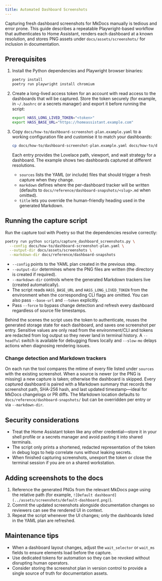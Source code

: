 ```yaml
---
title: Automated Dashboard Screenshots
---
```


Capturing fresh dashboard screenshots for MkDocs manually is tedious and error prone. This guide describes a repeatable Playwright-based workflow that authenticates to Home Assistant, renders each dashboard at a known resolution, and stores PNG assets under `docs/assets/screenshots/` for inclusion in documentation.

## Prerequisites

1. Install the Python dependencies and Playwright browser binaries:

   ```bash
   poetry install
   poetry run playwright install chromium
   ```

2. Create a long-lived access token for an account with read access to the dashboards that will be captured. Store the token securely (for example, in `~/.bashrc` or a secrets manager) and export it before running the script:

   ```bash
   export HASS_LONG_LIVED_TOKEN="<token>"
   export HASS_BASE_URL="https://homeassistant.example.com"
   ```

3. Copy `docs/how-to/dashboard-screenshot-plan.example.yaml` to a working configuration file and customise it to match your dashboards:

   ```bash
   cp docs/how-to/dashboard-screenshot-plan.example.yaml docs/how-to/dashboard-screenshot-plan.yaml
   ```

   Each entry provides the Lovelace path, viewport, and wait strategy for a dashboard. The example shows two dashboards captured at different resolutions.
   - `sources` lists the YAML (or include) files that should trigger a fresh capture when they change.
   - `markdown` defines where the per-dashboard tracker will be written (defaults to `docs/reference/dashboard-snapshots/<slug>.md` when omitted).
   - `title` lets you override the human-friendly heading used in the generated Markdown.

## Running the capture script

Run the capture tool with Poetry so that the dependencies resolve correctly:

```bash
poetry run python scripts/capture_dashboard_screenshots.py \
  --config docs/how-to/dashboard-screenshot-plan.yaml \
  --output-dir docs/assets/screenshots \
  --markdown-dir docs/reference/dashboard-snapshots
```

* `--config` points to the YAML plan created in the previous step.
* `--output-dir` determines where the PNG files are written (the directory is created if required).
* `--markdown-dir` controls where the generated Markdown trackers live (created automatically).
* The script reads `HASS_BASE_URL` and `HASS_LONG_LIVED_TOKEN` from the environment when the corresponding CLI flags are omitted. You can also pass `--base-url` and `--token` explicitly.
* Pass `--force` to bypass change detection and refresh every dashboard regardless of source file timestamps.

Behind the scenes the script uses the token to authenticate, reuses the generated storage state for each dashboard, and saves one screenshot per entry. Sensitive values are only read from the environment/CLI and tokens are redacted from log output so they never land in terminal history. A `--headful` switch is available for debugging flows locally and `--slow-mo` delays actions when diagnosing rendering issues.

### Change detection and Markdown trackers

On each run the tool compares the mtime of every file listed under `sources` with the existing screenshot. When a source is newer (or the PNG is missing) a new capture is taken; otherwise the dashboard is skipped. Every captured dashboard is paired with a Markdown summary that records the screenshot path, SHA-256 hash, and last updated timestamp—ideal for MkDocs changelogs or PR diffs. The Markdown location defaults to `docs/reference/dashboard-snapshots/` but can be overridden per entry or via `--markdown-dir`.

## Security considerations

* Treat the Home Assistant token like any other credential—store it in your shell profile or a secrets manager and avoid pasting it into shared terminals.
* The script only prints a shortened, redacted representation of the token in debug logs to help correlate runs without leaking secrets.
* When finished capturing screenshots, unexport the token or close the terminal session if you are on a shared workstation.

## Adding screenshots to the docs

1. Reference the generated PNGs from the relevant MkDocs page using the relative path (for example, `![Default dashboard](../assets/screenshots/default-dashboard.png)`).
2. Commit the updated screenshots alongside documentation changes so reviewers can see the rendered UI in context.
3. Repeat the script whenever the UI changes; only the dashboards listed in the YAML plan are refreshed.

## Maintenance tips

* When a dashboard layout changes, adjust the `wait_selector` or `wait_ms` fields to ensure elements load before the capture.
* Use dedicated tokens for automation so they can be revoked without disrupting human operators.
* Consider storing the screenshot plan in version control to provide a single source of truth for documentation assets.
